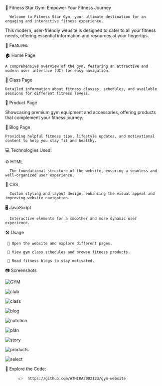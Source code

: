 🌟 Fitness Star Gym: Empower Your Fitness Journey

      Welcome to Fitness Star Gym, your ultimate destination for an engaging and interactive fitness experience. 

This modern, user-friendly website is designed to cater to all your fitness needs, offering essential information and resources at your fingertips.

📌 Features:

🏠 Home Page

    A comprehensive overview of the gym, featuring an attractive and modern user interface (UI) for easy navigation.

💪 Class Page

    Detailed information about fitness classes, schedules, and available sessions for different fitness levels.

🛒 Product Page

   Showcasing premium gym equipment and accessories, offering products that complement your fitness journey.

📝 Blog Page

    Providing helpful fitness tips, lifestyle updates, and motivational content to help you stay fit and healthy.


💻 Technologies Used:

⚙️ HTML
     
      The foundational structure of the website, ensuring a seamless and well-organized user experience.

🎨 CSS
      
      Custom styling and layout design, enhancing the visual appeal and improving website navigation.

🖥️ JavaScript
      
      Interactive elements for a smoother and more dynamic user experience.


🛠️ Usage

     🔹 Open the website and explore different pages.

     🔹 View gym class schedules and browse fitness products.

     🔹 Read fitness blogs to stay motivated.

📷 Screenshots


![GYM](https://github.com/user-attachments/assets/f10ef486-a62b-4f8e-bb26-a226c4836d41)

![club](https://github.com/user-attachments/assets/583a31b8-ae0e-438f-ae59-85b80932049c)

![class](https://github.com/user-attachments/assets/5114a4bb-83c5-4a83-8e1a-1259f144567a)

![blog](https://github.com/user-attachments/assets/817b86b8-da9e-4ef3-9bbf-048ed6961f33)

![nutrition](https://github.com/user-attachments/assets/03105931-4b1c-4f2e-9553-f89f5fd40a7f)

![plan](https://github.com/user-attachments/assets/e3c465a1-0d23-4c4a-bca4-e8843361b971)

![story](https://github.com/user-attachments/assets/4699388e-31bc-4f20-9b01-7567c185a3ae)

![products](https://github.com/user-attachments/assets/17eb6b18-3628-4fab-8102-352a9d00c2f1)

![select](https://github.com/user-attachments/assets/423ce122-8665-4ca7-bd28-2522362afb7b)


🔗 Explore the Code:

          👉  https://github.com/ATHIRA2002123/gym-website
 













